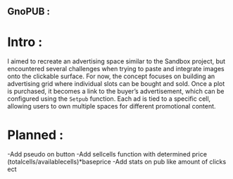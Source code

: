 ## GnoPUB :

# Intro :

I aimed to recreate an advertising space similar to the Sandbox project, but encountered several challenges when trying to paste and integrate images onto the clickable surface. For now, the concept focuses on building an advertising grid where individual slots can be bought and sold. Once a plot is purchased, it becomes a link to the buyer’s advertisement, which can be configured using the `Setpub` function.
Each ad is tied to a specific cell, allowing users to own multiple spaces for different promotional content.

# Planned :

 -Add pseudo on button
 -Add sellcells function with determined price (totalcells/availablecells)*baseprice
 -Add stats on pub like amount of clicks ect

